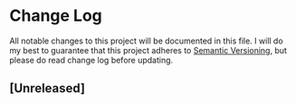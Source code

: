 # Change Log
All notable changes to this project will be documented in this file.
I will do my best to guarantee that this project adheres to [Semantic Versioning](http://semver.org/), but please do read change log before updating.

## [Unreleased]